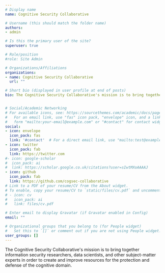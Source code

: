 ```yaml
---
# Display name
name: Cognitive Security Collaborative

# Username (this should match the folder name)
authors:
- admin

# Is this the primary user of the site?
superuser: true

# Role/position
#role: Site Admin

# Organizations/Affiliations
organizations:
- name: Cognitive Security Collaborative
  url: ""

# Short bio (displayed in user profile at end of posts)
bio: The Cognitive Security Collaborative's mission is to bring together information security researchers, data scientists, and other subject-matter experts in order to create and improve resources for the protection and defense of the cognitive domain.


# Social/Academic Networking
# For available icons, see: https://sourcethemes.com/academic/docs/page-builder/#icons
#   For an email link, use "fas" icon pack, "envelope" icon, and a link in the
#   form "mailto:your-email@example.com" or "#contact" for contact widget.
social:
- icon: envelope
  icon_pack: fas
  link: '#contact'  # For a direct email link, use "mailto:test@example.org".
- icon: twitter
  icon_pack: fab
  link: https://twitter.com
#- icon: google-scholar
#  icon_pack: ai
#  link: https://scholar.google.co.uk/citations?user=sIwtMXoAAAAJ
- icon: github
  icon_pack: fab
  link: https://github.com/cogsec-collaborative
# Link to a PDF of your resume/CV from the About widget.
# To enable, copy your resume/CV to `static/files/cv.pdf` and uncomment the lines below.
# - icon: cv
#   icon_pack: ai
#   link: files/cv.pdf

# Enter email to display Gravatar (if Gravatar enabled in Config)
email: ""

# Organizational groups that you belong to (for People widget)
#   Set this to `[]` or comment out if you are not using People widget.
user_groups: []
---
```


The Cognitive Security Collaborative's mission is to bring together information security researchers, data scientists, and other subject-matter experts in order to create and improve resources for the protection and defense of the cognitive domain.
